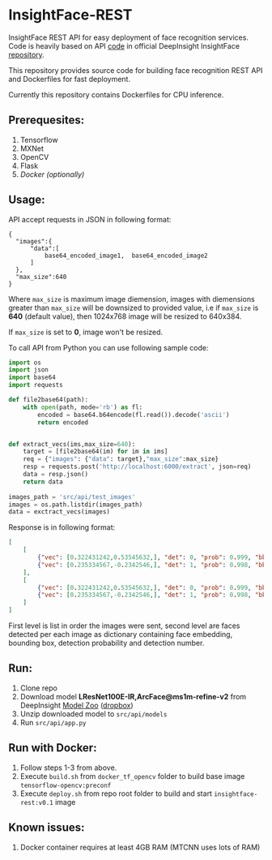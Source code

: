 # InsightFace-REST

InsightFace REST API for easy deployment of face recognition services.
Code is heavily based on API [code](https://github.com/deepinsight/insightface/tree/master/src/api)
in official DeepInsight InsightFace [repository](https://github.com/deepinsight/insightface). 

This repository provides source code for building face recognition REST API
and Dockerfiles for fast deployment.

Currently this repository contains Dockerfiles for CPU inference.


## Prerequesites:

1. Tensorflow
2. MXNet
3. OpenCV
4. Flask
5. *Docker (optionally)*


## Usage:

API accept requests in JSON in following format:
```
{
  "images":{
      "data":[
          base64_encoded_image1,  base64_encoded_image2
      ]
  },
  "max_size":640
}
```

Where `max_size` is maximum image diemension, images with diemensions greater than `max_size` 
will be downsized to provided value, i.e if `max_size` is **640** (default value), then 1024x768 image will
be resized to 640x384.

If `max_size` is set to **0**, image won't be resized.

To call API from Python you can use following sample code:

```python
import os
import json
import base64
import requests

def file2base64(path):
    with open(path, mode='rb') as fl:
        encoded = base64.b64encode(fl.read()).decode('ascii')
        return encoded


def extract_vecs(ims,max_size=640):
    target = [file2base64(im) for im in ims]
    req = {"images": {"data": target},"max_size":max_size}
    resp = requests.post('http://localhost:6000/extract', json=req)
    data = resp.json()
    return data
    
images_path = 'src/api/test_images'
images = os.path.listdir(images_path)
data = exctract_vecs(images)

```
Response is in following format:

```json
[
    [
        {"vec": [0.322431242,0.53545632,], "det": 0, "prob": 0.999, "bbox": [100,100,200,200]},
        {"vec": [0.235334567,-0.2342546,], "det": 1, "prob": 0.998, "bbox": [200,200,300,300]},
    ],
    [
        {"vec": [0.322431242,0.53545632,], "det": 0, "prob": 0.999, "bbox": [100,100,200,200]},
        {"vec": [0.235334567,-0.2342546,], "det": 1, "prob": 0.998, "bbox": [200,200,300,300]},
    ]
]
```
First level is list in order the images were sent, second level are faces detected per each image as 
dictionary containing face embedding, bounding box, detection probability and detection number.  


## Run:
1. Clone repo
2. Download model **LResNet100E-IR,ArcFace@ms1m-refine-v2** from 
DeepInsight [Model Zoo](https://github.com/deepinsight/insightface/wiki/Model-Zoo)
([dropbox](https://www.dropbox.com/s/tj96fsm6t6rq8ye/model-r100-arcface-ms1m-refine-v2.zip?dl=0))
3. Unzip downloaded model to `src/api/models`
2. Run `src/api/app.py`

## Run with Docker:

1. Follow steps 1-3 from above.
2. Execute `build.sh` from `docker_tf_opencv` folder to build base image
`tensorflow-opencv:preconf`
3. Execute `deploy.sh` from repo root folder to build  and start `insightface-rest:v0.1` image


## Known issues:
1. Docker container requires at least 4GB RAM (MTCNN uses lots of RAM)
